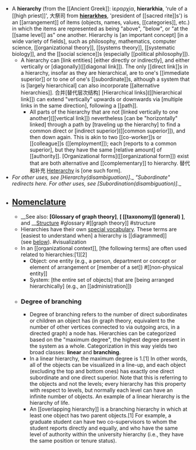 - A **hierarchy** (from the [[Ancient Greek]]: ἱεραρχία, __hierarkhia__, 'rule of a [[high priest]]', 大祭司 from __[hierarkhes](https://en.wikipedia.org/wiki/Ordinary_(officer))__, 'president of [[sacred rite]]s')  is an [[arrangement]] of items (objects, names, values, [[categories]], etc.) in which the items are represented as being "above", "below", or "at the [[same level]] as" one another. Hierarchy is [an important concept] [in a wide variety of fields], such as philosophy, mathematics, computer science, [[organizational theory]], [[systems theory]], [[systematic biology]], and the [[social science]]s (especially [[political philosophy]]).
    - A hierarchy can [link entities] [either directly or indirectly], and either vertically or [diagonally]([[diagonal link]]). The only [[direct link]]s in a hierarchy, insofar as they are hierarchical, are to one's [[immediate superior]] or to one of one's [[subordinate]]s, although a system that is [largely hierarchical] can also incorporate [[alternative hierarchies]]. 合并[替代层次结构] [Hierarchical links]([[hierarchical link]]) can extend "vertically" upwards or downwards via [multiple links in the same direction], following a [[path]]. 
        - All parts of the hierarchy that are not [linked vertically to one another]([[vertical link]]) nevertheless [can be "horizontally" linked] through a path by [traveling up the hierarchy] to find a common direct or [indirect superior]([[common superior]]), and then down again. This is akin to two [[co-worker]]s or [[colleague]]s ([[employment]]); each [reports to a common superior], but they have the same [relative amount] of [[authority]]. [Organizational forms]([[organizational form]]) exist that are both alternative and [[complementary]] to hierarchy. 替代和补充 [Heterarchy]([[heterarchy]]) is [one such form].
- __For other uses, see __[Hierarchy_(disambiguation)]__.__
    __"Subordinate" redirects here. For other uses, see __[Subordination_(disambiguation)]__.__
- ## [Nomenclature]([[nomenclature]])
    - __See also: __[Glossary of graph theory]__, __[ [[taxonomy]] (general) ]__, and __[Structure](https://en.wikipedia.org/wiki/Structure) #glossary #[[graph theory]] #structure
    - Hierarchies have their own [special vocabulary]([[vocabulary]]). These terms are [easiest to understand when] a hierarchy is [[diagrammed]] (see [below](https://en.wikipedia.org/wiki/Hierarchy#Visualization)). #visualization 
    - In an [[organizational context]], [the following terms] are often used related to hierarchies:[1][2]
        - Object: one entity (e.g., a person, department or concept or element of arrangement or [member of a set]) #[[non-physical entity]]
        - System: [the entire set of objects] that are [being arranged hierarchically] (e.g., an [[administration]])
    - ### Degree of branching
        - Degree of branching refers to the number of direct subordinates or children an object has (in graph theory, equivalent to the number of other vertices connected to via outgoing arcs, in a directed graph) a node has. Hierarchies can be categorized based on the "maximum degree", the highest degree present in the system as a whole. Categorization in this way yields two broad classes: __linear__ and __branching__.
        - In a linear hierarchy, the maximum degree is 1.[1] In other words, all of the objects can be visualized in a line-up, and each object (excluding the top and bottom ones) has exactly one direct subordinate and one direct superior. Note that this is referring to the objects and not the levels; every hierarchy has this property with respect to levels, but normally each level can have an infinite number of objects. An example of a linear hierarchy is the hierarchy of life.
        - An [[overlapping hierarchy]] is a branching hierarchy in which at least one object has two parent objects.[1] For example, a graduate student can have two co-supervisors to whom the student reports directly and equally, and who have the same level of authority within the university hierarchy (i.e., they have the same position or tenure status).
